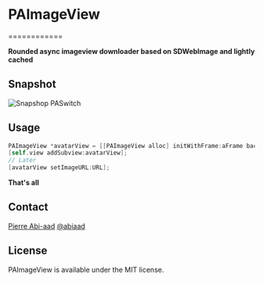# PAImageView
============

**Rounded async imageview downloader based on SDWebImage and lightly cached**

## Snapshot

![Snapshop PASwitch](https://raw.github.com/abiaad/paimageview/master/snapshot.gif)

## Usage

```objective-c
PAImageView *avatarView = [[PAImageView alloc] initWithFrame:aFrame backgroundProgressColor:[UIColor whiteColor] progressColor:[UIColor lightGrayColor]];
[self.view addSubview:avatarView];
// Later
[avatarView setImageURL:URL];
```

**That's all**

## Contact

[Pierre Abi-aad](http://github.com/abiaad)
[@abiaad](https://twitter.com/abiaad)

## License

PAImageView is available under the MIT license.
